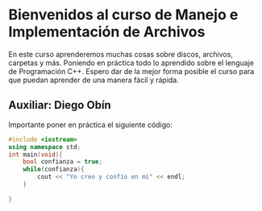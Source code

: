 # Bienvenidos al curso de Manejo e Implementación de Archivos

En este curso aprenderemos muchas cosas sobre discos, archivos, carpetas y más.
Poniendo en práctica todo lo aprendido sobre el lenguaje de Programación C++. Espero
dar de la mejor forma posible el curso para que puedan aprender de una manera fácil y
rápida.
## Auxiliar: Diego Obín

Importante poner en práctica el siguiente código:
```cpp
#include <iostream>
using namespace std;
int main(void){
    bool confianza = true;
    while(confianza){
        cout << "Yo creo y confío en mí" << endl;
    }
    
}
```
